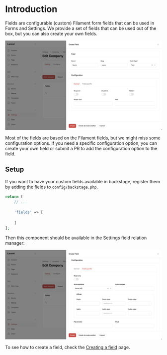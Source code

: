 # Introduction

Fields are configurable (custom) Filament form fields that can be used in Forms and Settings. We provide a set of fields that can be used out of the box, but you can also create your own fields.

![field-example](./field-example.png)

Most of the fields are based on the Filament fields, but we might miss some configuration options. If you need a specific configuration option, you can create your own field or submit a PR to add the configuration option to the field.

## Setup

If you want to have your custom fields available in backstage, register them by adding the fields to `config/backstage.php`.

```php
return [
    // ...

    'fields' => [

    ]
];
```

Then this component should be available in the Settings field relation manager:

![field-specific-example](./field-specific-example.png)

To see how to create a field, check the [Creating a field](/03-fields/02-creating-a-field.md) page.
